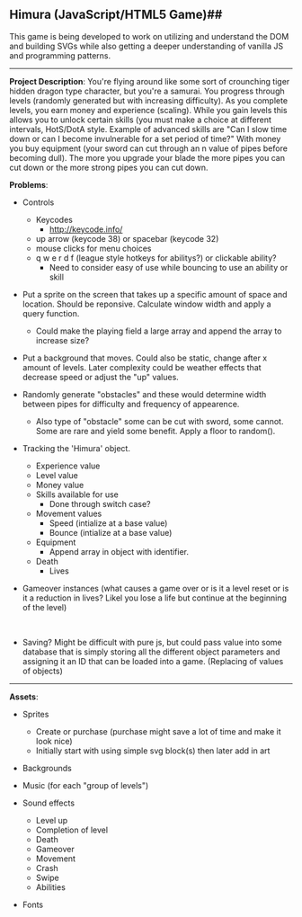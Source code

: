 ## Himura (JavaScript/HTML5 Game)##

This game is being developed to work on utilizing and understand the DOM and building SVGs while also getting a deeper understanding of vanilla JS and programming patterns.

------

**Project Description**: You're flying around like some sort of crounching tiger hidden dragon type character, but you're a samurai. You progress through levels (randomly generated but with increasing difficulty). As you complete levels, you earn money and experience (scaling). While you gain levels this allows you to unlock certain skills (you must make a choice at different intervals, HotS/DotA style.  Example of advanced skills are "Can I slow time down or can I become invulnerable for a set period of time?" With money you buy equipment (your sword can cut through an n value of pipes before becoming dull).  The more you upgrade your blade the more pipes you can cut down or the more strong pipes you can cut down. 



**Problems**:

- Controls
  - Keycodes
    - http://keycode.info/
  - up arrow (keycode 38) or spacebar (keycode 32)
  - mouse clicks for menu choices
  - q w e r d f (league style hotkeys for abilitys?) or clickable ability?
    - Need to consider easy of use while bouncing to use an ability or skill

- Put a sprite on the screen that takes up a specific amount of space and location. Should be reponsive. Calculate window width and apply a query function.

  - Could make the playing field a large array and append the array to increase size?

- Put a background that moves. Could also be static, change after x amount of levels. Later complexity could be weather effects that decrease speed or adjust the "up" values.

- Randomly generate "obstacles" and these would determine width between pipes for difficulty and frequency of appearence. 

  - Also type of "obstacle" some can be cut with sword, some cannot. Some are rare and yield some benefit. Apply a floor to random().

- Tracking the 'Himura' object.

  - Experience value
  - Level value
  - Money value
  - Skills available for use
    - Done through switch case?
  - Movement values
    - Speed (intialize at a base value)
    - Bounce  (intialize at a base value)
  - Equipment
    - Append array in object with identifier.
  - Death
    - Lives

- Gameover instances (what causes a game over or is it a level reset or is it a reduction in lives? Likel you lose a life but continue at the beginning of the level)

  ​

- Saving? Might be difficult with pure js, but could pass value into some database that is simply storing all the different object parameters and assigning it an ID that can be loaded into a game. (Replacing of values of objects)





------

**Assets**:

- Sprites
  - Create or purchase (purchase might save a lot of time and make it look nice)
  - Initially start with using simple svg block(s) then later add in art
- Backgrounds
- Music (for each "group of levels")
- Sound effects 
  - Level up
  - Completion of level
  - Death
  - Gameover
  - Movement
  - Crash
  - Swipe
  - Abilities


- Fonts

